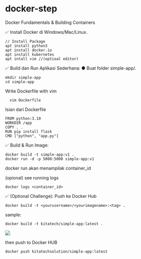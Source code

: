 # docker-step
Docker Fundamentals & Building Containers

✅ Install Docker di Windows/Mac/Linux.
```
// Install Package
apt install python3
apt install docker.io
apt install kubernetes
apt intall vim //(optioal editor)
```

✅ Build dan Run Aplikasi Sederhana:
● Buat folder simple-app/.
```
mkdir simple-app
cd simple-app
```
Write Dockerfile with vim
```
  vim Dockerfile
```

Isian dari Dockerfile
```
FROM python:3.10
WORKDIR /app
COPY . .
RUN pip install flask
CMD ["python", "app.py"]
```


✅ Build & Run Image:
```
docker build -t simple-app:v1 .
docker run -d -p 5000:5000 simple-app:v1
```
docker run akan menampilak container_id


(opional) see running logs
```
docker logs <container_id>
```

✅ (Optional Challenge): Push ke Docker Hub
```
docker build -t <yourusername>/<yourimagename>:<tag> .
```

sample:
```
docker build -t kitatech/simple-app:latest .
```

<img src="images.png">

then push to Docker HUB
```
docker push kitatechsolution/simple-app:latest
```
